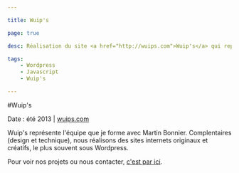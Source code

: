 ```yaml
---

title: Wuip's

page: true

desc: Réalisation du site <a href="http://wuips.com">Wuip's</a> qui représente l'équipe de création de sites web que je forme avec Martin Bonnier (design).

tags:
    - Wordpress
    - Javascript
    - Wuip's

---
```


#Wuip's

Date : été 2013 | [wuips.com](http://wuips.com)

<div class="row">
    <div class="inline col-md-6">
        <p>
            Wuip's représente l'équipe que je forme avec Martin Bonnier. Complentaires (design et technique), nous réalisons des sites internets originaux et créatifs, le plus souvent sous Wordpress.
        </p>
        <p>
            Pour voir nos projets ou nous contacter, <a href="http://wuips.com">c'est par ici</a>.
        </p>
    </div><!-- 
 --><img src="{{ site.url }}/img/wuips-1.png" alt="" class="inline col-md-5 col-md-offset-1 col-sm-12 col-xs-12">
</div>





